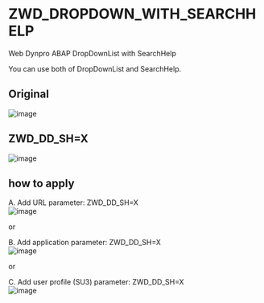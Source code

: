# ZWD_DROPDOWN_WITH_SEARCHHELP
Web Dynpro ABAP DropDownList with SearchHelp

You can use both of DropDownList and SearchHelp.

## Original
![image](https://user-images.githubusercontent.com/75079431/128828973-52eb2182-82da-4ddf-b731-7e6443eb12b5.png)

## ZWD_DD_SH=X
![image](https://user-images.githubusercontent.com/75079431/128829015-25138132-8a25-40a2-b299-103e1b7bb474.png)


## how to apply
A. Add URL parameter: ZWD_DD_SH=X<BR>
![image](https://user-images.githubusercontent.com/75079431/128829868-4c6b2af1-2b15-48ad-9d1d-c1c7ed56f190.png)

or

B. Add application parameter: ZWD_DD_SH=X<BR>
![image](https://user-images.githubusercontent.com/75079431/128830140-f6dcf9ae-8f54-4420-a42a-17b2239f1510.png)

or

C. Add user profile (SU3) parameter: ZWD_DD_SH=X<BR>
![image](https://user-images.githubusercontent.com/75079431/128829804-07a38f34-3759-4b02-93fe-f9b319961d9e.png)
